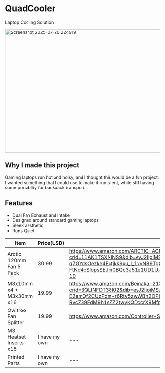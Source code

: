 # QuadCooler
Laptop Cooling Solution

<img width="794" height="401" alt="Screenshot 2025-07-20 224919" src="https://github.com/user-attachments/assets/fcaa633a-adbc-4cce-b837-bd6f0f0e0c0e" />

## Why I made this project
Gaming laptops run hot and noisy, and I thought this would be a fun project. I wanted something that I could use to make it run silent, while still having some portablity for backpack transport.

## Features 
 - Dual Fan Exhaust and Intake
 - Designed around standard gaming laptops
 - Sleek aesthetic
 - Runs Quiet

| Item | Price(USD) | Link |
| --- | --- | --- |
| Arctic 120mm Fan 5 Pack | 30.99 | https://www.amazon.com/ARCTIC-ACFAN00137A-Value-Pack-Pressure-Optimized/dp/B07HC782D5/ref=sr_1_10?crid=11AK1TSXNINS9&dib=eyJ2IjoiMSJ9.Ttst_xVQfrZCquT6BXoML3Jv0yQpyy8xgj69WePdGGE9Qmm8dEgHWckW5Q2IOVAHFU1HFyGj19JO2Hw_rg-HTSC24L9eGwy_4UrlgtJNIQOKi8gaREntZZdz0-q7GYdsOezke4Ectjkk9xu_l_1vvN89TgOqWIRyXj3sRkXcBguseBxtewsVw3ileCvRgn23KYTDfUjoVPzP_Q7nBXoMnHIXcUO5Jb_lCxY8V6spbRi3XYtIOcYT58yCOdY-8mDI30-M4nMFbDX2v-FtNd4cSlopsSEJm0BQc3J51e1UD1U.apcZrvRSHqG3QF9sEedJI_3ZRg_HEVoShkgt6Mvss08&dib_tag=se&keywords=120mm+case+fan&qid=1752539925&s=industrial&sprefix=120mm+case+fan%2Cindustrial%2C108&sr=1-10 |
| M3x10mm x4 + M3x30mm x16 | 19.99 | https://www.amazon.com/Bemaka-2135PCS-Assortment-Washers-Printing/dp/B0DLG66LP6/ref=sr_1_25?crid=3QLINFDT38I02&dib=eyJ2IjoiMSJ9.OV5qdRRIyiuJdLcc0dkBvcfZS_sw5CPENBr4XoNZAZiuChoVuyayNYgW3gLMFd4Dk1WVlE8bYPXsEC_OtHYwYVStNXgltQD7ZklrAPf89mamuJoxs49ls3k75SWdTOYEH140A98pJ-E2emQf2CUzPdm-r6Rtv5zwWBh2OPIxAG-fmF_e0RmyQ-HgOQaGcXz9.F1-RvcZ39FdM9h1sZZ2twyKQDccrX9MfpN2RfJxrhQI&dib_tag=se&keywords=m3x10mm&qid=1753064434&sprefix=m3x10mm%2Caps%2C113&sr=8-25&xpid=9yshcme0K2tQZ&th=1 |
| Owltree Fan Splitter | 19.99 | https://www.amazon.com/Controller-Splitter-15-18W-1-2-1-5A-Output/dp/B0DPZM7T3Q#averageCustomerReviewsAnchor |
| M3 Heatset Inserts x16 | I have my own | --- |
| Printed Parts | I have my own | --- |
